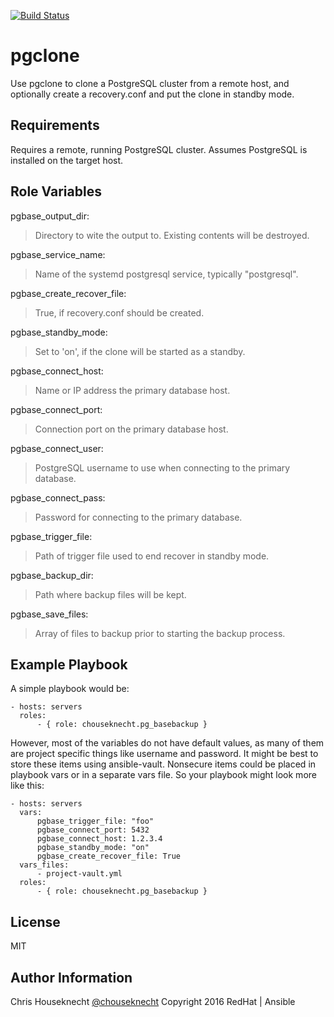 [![Build Status](https://travis-ci.org/chouseknecht/ansible-role-pgclone.svg?branch=master)](https://travis-ci.org/chouseknecht/ansible-role-sendmail)

pgclone
=======

Use pgclone to clone a PostgreSQL cluster from a remote host, and optionally create a recovery.conf and 
put the clone in standby mode.


Requirements
------------

Requires a remote, running PostgreSQL cluster. Assumes PostgreSQL is installed on the target host.


Role Variables
--------------

pgbase_output_dir:

> Directory to wite the output to. Existing contents will be destroyed.

pgbase_service_name:

> Name of the systemd postgresql service, typically "postgresql".

pgbase_create_recover_file:

> True, if recovery.conf should be created.

pgbase_standby_mode:

> Set to 'on', if the clone will be started as a standby.

pgbase_connect_host:

> Name or IP address the primary database host.

pgbase_connect_port:

> Connection port on the primary database host.

pgbase_connect_user:

> PostgreSQL username to use when connecting to the primary database. 

pgbase_connect_pass:

> Password for connecting to the primary database.

pgbase_trigger_file:

> Path of trigger file used to end recover in standby mode.

pgbase_backup_dir:

> Path where backup files will be kept. 

pgbase_save_files:

> Array of files to backup prior to starting the backup process. 

Example Playbook
----------------
A simple playbook would be: 

    - hosts: servers
      roles:
          - { role: chouseknecht.pg_basebackup }

However, most of the variables do not have default values, as many of them are project specific things like username and password. It might be best to store these items using ansible-vault. Nonsecure items could be placed in playbook vars or in a separate vars file. So your playbook might look more like this:

    - hosts: servers
      vars:
          pgbase_trigger_file: "foo" 
          pgbase_connect_port: 5432
          pgbase_connect_host: 1.2.3.4
          pgbase_standby_mode: "on"
          pgbase_create_recover_file: True
      vars_files:
          - project-vault.yml
      roles:
          - { role: chouseknecht.pg_basebackup }

License
-------

MIT

Author Information
------------------

Chris Houseknecht [@chouseknecht](https://twitter.com/chouseknecht)
Copyright 2016 RedHat | Ansible

